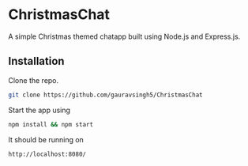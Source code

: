 # ChristmasChat

A simple Christmas themed chatapp built using Node.js and Express.js.

## Installation

Clone the repo.

```bash
git clone https://github.com/gauravsingh5/ChristmasChat
```

Start the app using 

```bash
npm install && npm start
```
It should be running on 
```
http://localhost:8080/
```
